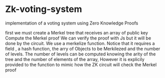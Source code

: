 # Zk-voting-system
implementation of a voting system using Zero Knowledge Proofs

first we must create a Merkel tree that receives an array of public key
Compute the Merkel proof
We can verify the proof with Js but it will be done by the circuit.
We use a merkelize function. Notice that it requires a field , a hash function, the arry of Objects to be Merkilezed and the number of levels.
The number of levels can be computed knowing the arity of the tree and the number of elements of the array, However it is explicily provided to the function to mimic how the ZK circuit will check the Merkel proof 